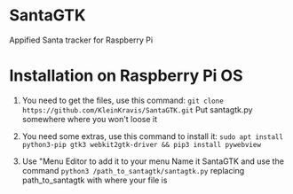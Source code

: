 # SantaGTK
Appified Santa tracker for Raspberry Pi


# Installation on Raspberry Pi OS
1. You need to get the files, use this command:
`git clone https://github.com/KleinKravis/SantaGTK.git`
Put santagtk.py somewhere where you won't loose it

2. You need some extras, use this command to install it:
`sudo apt install python3-pip gtk3 webkit2gtk-driver && pip3 install pywebview`

3. Use "Menu Editor to add it to your menu
Name it SantaGTK and use the command `python3 /path_to_santagtk/santagtk.py` replacing path_to_santagtk with where your file is
